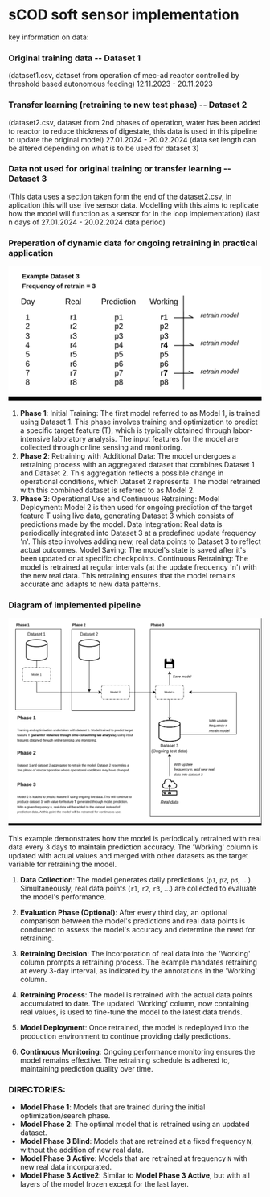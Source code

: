 # sCOD soft sensor implementation
key information on data:

### Original training data -- Dataset 1
(dataset1.csv, dataset from operation of mec-ad reactor controlled by threshold based autonomous feeding)
12.11.2023 - 20.11.2023 


### Transfer learning (retraining to new test phase) -- Dataset 2
(dataset2.csv, dataset from 2nd phases of operation, water has been added to reactor to reduce thickness of digestate, this data is used in this pipeline to update the original model)
27.01.2024 - 20.02.2024 (data set length can be altered depending on what is to be used for dataset 3)


### Data not used for original training or transfer learning -- Dataset 3
(This data uses a section taken form the end of the dataset2.csv, in aplication this will use live sensor data. Modelling with this aims to replicate how the model will function as a sensor for in the loop implementation)
(last n days of 27.01.2024 - 20.02.2024 data period)


### Preperation of dynamic data for ongoing retraining in practical application

![Retrain Plan](images/retrain_plan.png)

1. **Phase 1**:
Initial Training: The first model referred to as Model 1, is trained using Dataset 1. This phase involves training and optimization to predict a specific target feature (T), which is typically obtained through labor-intensive laboratory analysis. The input features for the model are collected through online sensing and monitoring.
2. **Phase 2**:
Retraining with Additional Data: The model undergoes a retraining process with an aggregated dataset that combines Dataset 1 and Dataset 2. This aggregation reflects a possible change in operational conditions, which Dataset 2 represents. The model retrained with this combined dataset is referred to as Model 2.
3. **Phase 3**:
Operational Use and Continuous Retraining:
Model Deployment: Model 2 is then used for ongoing prediction of the target feature T using live data, generating Dataset 3 which consists of predictions made by the model.
Data Integration: Real data is periodically integrated into Dataset 3 at a predefined update frequency 'n'. This step involves adding new, real data points to Dataset 3 to reflect actual outcomes.
Model Saving: The model's state is saved after it's been updated or at specific checkpoints.
Continuous Retraining: The model is retrained at regular intervals (at the update frequency 'n') with the new real data. This retraining ensures that the model remains accurate and adapts to new data patterns.




### Diagram of implemented pipeline

![Soft Sensor Pipeline](images/soft_sensor_pipeline.png)

This example demonstrates how the model is periodically retrained with real data every 3 days to maintain prediction accuracy. The 'Working' column is updated with actual values and merged with other datasets as the target variable for retraining the model.

1. **Data Collection**: The model generates daily predictions (`p1`, `p2`, `p3`, ...). Simultaneously, real data points (`r1`, `r2`, `r3`, ...) are collected to evaluate the model's performance.

2. **Evaluation Phase (Optional)**: After every third day, an optional comparison between the model's predictions and real data points is conducted to assess the model's accuracy and determine the need for retraining.

3. **Retraining Decision**: The incorporation of real data into the 'Working' column prompts a retraining process. The example mandates retraining at every 3-day interval, as indicated by the annotations in the 'Working' column.

4. **Retraining Process**: The model is retrained with the actual data points accumulated to date. The updated 'Working' column, now containing real values, is used to fine-tune the model to the latest data trends.

5. **Model Deployment**: Once retrained, the model is redeployed into the production environment to continue providing daily predictions.

6. **Continuous Monitoring**: Ongoing performance monitoring ensures the model remains effective. The retraining schedule is adhered to, maintaining prediction quality over time.


### DIRECTORIES:
- **Model Phase 1**: Models that are trained during the initial optimization/search phase.
- **Model Phase 2**: The optimal model that is retrained using an updated dataset.
- **Model Phase 3 Blind**: Models that are retrained at a fixed frequency `N`, without the addition of new real data.
- **Model Phase 3 Active**: Models that are retrained at frequency `N` with new real data incorporated.
- **Model Phase 3 Active2**: Similar to **Model Phase 3 Active**, but with all layers of the model frozen except for the last layer.

